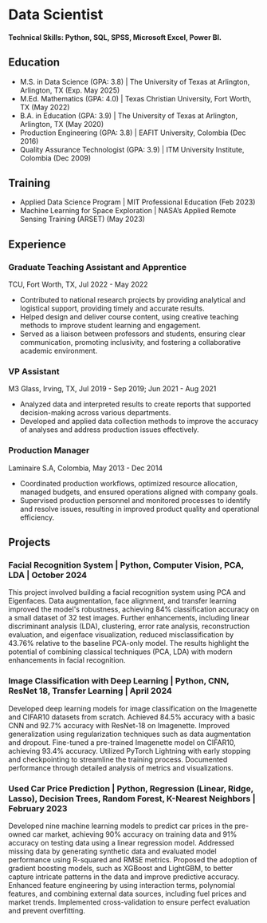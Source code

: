 # Data Scientist

#### Technical Skills: Python, SQL, SPSS, Microsoft Excel, Power BI.

## Education 
- M.S. in Data Science (GPA: 3.8) | The University of Texas at Arlington, Arlington, TX (Exp. May 2025)
- M.Ed. Mathematics (GPA: 4.0) | Texas Christian University, Fort Worth, TX (May 2022)
- B.A. in Education (GPA: 3.9) | The University of Texas at Arlington, Arlington, TX (May 2020)
- Production Engineering (GPA: 3.8) | EAFIT University, Colombia (Dec 2016)
- Quality Assurance Technologist (GPA: 3.9) | ITM University Institute, Colombia (Dec 2009)

## Training 
- Applied Data Science Program | MIT Professional Education (Feb 2023)
- Machine Learning for Space Exploration | NASA’s Applied Remote Sensing Training (ARSET) (May 2023)            

## Experience
### Graduate Teaching Assistant and Apprentice 
TCU, Fort Worth, TX, Jul 2022 - May 2022
-	Contributed to national research projects by providing analytical and logistical support, providing timely and accurate results. 
-	Helped design and deliver course content, using creative teaching methods to improve student learning and engagement.
-	Served as a liaison between professors and students, ensuring clear communication, promoting inclusivity, and fostering a collaborative academic environment.

### VP Assistant
M3 Glass, Irving, TX, Jul 2019 - Sep 2019; Jun 2021 - Aug 2021
-	Analyzed data and interpreted results to create reports that supported decision-making across various departments.
-	Developed and applied data collection methods to improve the accuracy of analyses and address production issues effectively.

### Production Manager
Laminaire S.A, Colombia, May 2013 - Dec 2014
-	Coordinated production workflows, optimized resource allocation, managed budgets, and ensured operations aligned with company goals.
-	Supervised production personnel and monitored processes to identify and resolve issues, resulting in improved product quality and operational efficiency.

## Projects
### Facial Recognition System | Python, Computer Vision, PCA, LDA | October 2024
This project involved building a facial recognition system using PCA and Eigenfaces. Data augmentation, face alignment, and transfer learning improved the model's robustness, achieving 84% classification accuracy on a small dataset of 32 test images. Further enhancements, including linear discriminant analysis (LDA), clustering, error rate analysis, reconstruction evaluation, and eigenface visualization, reduced misclassification by 43.76% relative to the baseline PCA-only model. The results highlight the potential of combining classical techniques (PCA, LDA) with modern enhancements in facial recognition.

### Image Classification with Deep Learning | Python, CNN, ResNet 18, Transfer Learning | April 2024
Developed deep learning models for image classification on the Imagenette and CIFAR10 datasets from scratch. Achieved 84.5% accuracy with a basic CNN and 92.7% accuracy with ResNet-18 on Imagenette. Improved generalization using regularization techniques such as data augmentation and dropout. Fine-tuned a pre-trained Imagenette model on CIFAR10, achieving 93.4% accuracy. Utilized PyTorch Lightning with early stopping and checkpointing to streamline the training process. Documented performance through detailed analysis of metrics and visualizations.
 
### Used Car Price Prediction | Python, Regression (Linear, Ridge, Lasso), Decision Trees, Random Forest, K-Nearest Neighbors | February 2023
Developed nine machine learning models to predict car prices in the pre-owned car market, achieving 90% accuracy on training data and 91% accuracy on testing data using a linear regression model. Addressed missing data by generating synthetic data and evaluated model performance using R-squared and RMSE metrics. Proposed the adoption of gradient boosting models, such as XGBoost and LightGBM, to better capture intricate patterns in the data and improve predictive accuracy. Enhanced feature engineering by using interaction terms, polynomial features, and combining external data sources, including fuel prices and market trends. Implemented cross-validation to ensure perfect evaluation and prevent overfitting.







